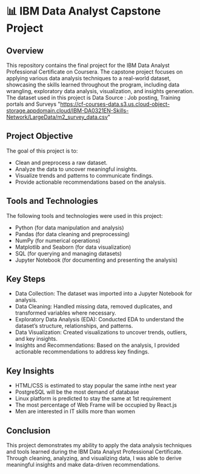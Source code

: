 # 📊 IBM Data Analyst Capstone Project

## Overview
This repository contains the final project for the IBM Data Analyst Professional Certificate on Coursera. The capstone project focuses on applying various data analysis techniques to a real-world dataset, showcasing the skills learned throughout the program, including data wrangling, exploratory data analysis, visualization, and insights generation. The dataset used in this project is Data Source : Job posting, Training portals and Surveys "https://cf-courses-data.s3.us.cloud-object-storage.appdomain.cloud/IBM-DA0321EN-Skills-Network/LargeData/m2_survey_data.csv"

## Project Objective
The goal of this project is to:

* Clean and preprocess a raw dataset.
* Analyze the data to uncover meaningful insights.
* Visualize trends and patterns to communicate findings.
* Provide actionable recommendations based on the analysis.
## Tools and Technologies
The following tools and technologies were used in this project:

* Python (for data manipulation and analysis)
* Pandas (for data cleaning and preprocessing)
* NumPy (for numerical operations)
* Matplotlib and Seaborn (for data visualization)
* SQL (for querying and managing datasets)
* Jupyter Notebook (for documenting and presenting the analysis)

 ## Key Steps
* Data Collection: The dataset was imported into a Jupyter Notebook for analysis.
* Data Cleaning: Handled missing data, removed duplicates, and transformed variables where necessary.
* Exploratory Data Analysis (EDA): Conducted EDA to understand the dataset’s structure, relationships, and patterns.
* Data Visualization: Created visualizations to uncover trends, outliers, and key insights.
* Insights and Recommendations: Based on the analysis, I provided actionable recommendations to address key findings.

## Key Insights
* HTML/CSS is estimated to stay popular the same inthe next year
*  PostgreSQL will be the most demand of database
*   Linux platform is predicted to stay the same at 1st requirement
*   The most percentage of Web Frame will be occupied by React.js
*   Men are interested in IT skills more than women

 ## Conclusion
This project demonstrates my ability to apply the data analysis techniques and tools learned during the IBM Data Analyst Professional Certificate. Through cleaning, analyzing, and visualizing data, I was able to derive meaningful insights and make data-driven recommendations.
